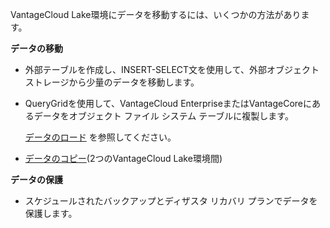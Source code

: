 VantageCloud Lake環境にデータを移動するには、いくつかの方法があります。

**データの移動**

-   外部テーブルを作成し、INSERT-SELECT文を使用して、外部オブジェクト ストレージから少量のデータを移動します。


-   QueryGridを使用して、VantageCloud EnterpriseまたはVantageCoreにあるデータをオブジェクト ファイル システム テーブルに複製します。

    [データのロード](https://docs.teradata.com/access/sources/dita/topic?dita:topicPath=zye1681862891537.dita&utm_source=console&utm_medium=iph) を参照してください。


-   [データのコピー](bgr1694118840100.md)(2つのVantageCloud Lake環境間)


**データの保護**

-   スケジュールされたバックアップとディザスタ リカバリ プランでデータを保護します。


